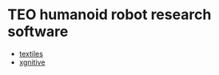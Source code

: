 # TEO humanoid robot research software

- [textiles](https://github.com/roboticslab-uc3m/textiles)
- [xgnitive](https://github.com/roboticslab-uc3m/xgnitive)

